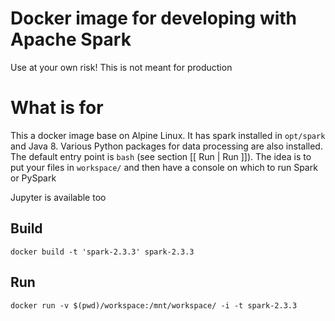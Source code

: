 Docker image for developing with Apache Spark
===============

Use at your own risk! This is not meant for production

# What is for

This a docker image base on Alpine Linux. It has spark installed in
`opt/spark` and Java 8.
Various Python packages for data processing are also installed.
The default entry point is `bash` (see section [[ Run | Run ]]).
The idea is to put your files in `workspace/` and then have a console on which
to run Spark or PySpark

Jupyter is available too


## Build

```
docker build -t 'spark-2.3.3' spark-2.3.3
```

## Run
```
docker run -v $(pwd)/workspace:/mnt/workspace/ -i -t spark-2.3.3
```
